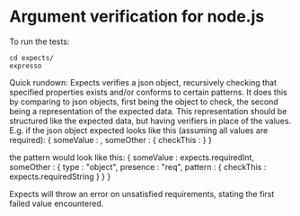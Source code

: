 Argument verification for node.js
===

To run the tests:

	cd expects/
    expresso

Quick rundown:
Expects verifies a json object, recursively checking that specified properties exists and/or conforms to certain patterns. It does this by comparing to json objects, first being the object to check, the second being a representation of the expected data. This representation should be structured like the expected data, but having verifiers in place of the values. E.g. if the json object expected looks like this (assuming all values are required):
{
	someValue : <integer>,
	someOther : { checkThis : <string> }
}

the pattern would look like this:
{
	someValue : expects.requiredInt,
	someOther : { type : "object", presence : "req", pattern : {
		checkThis : expects.requiredString
	} }
}

Expects will throw an error on unsatisfied requirements, stating the first failed value encountered.